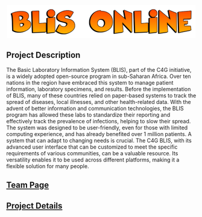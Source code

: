 <center><img src = "assets/blisheader.png" alt="BLIS Online Team" width="500" height="88"></center>


## Project Description

The Basic Laboratory Information System (BLIS), part of the C4G initiative, is a widely adopted open-source program in sub-Saharan Africa. Over ten nations in the region have embraced this system to manage patient information, laboratory specimens, and results. Before the implementation of BLIS, many of these countries relied on paper-based systems to track the spread of diseases, local illnesses, and other health-related data. With the advent of better information and communication technologies, the BLIS program has allowed these labs to standardize their reporting and effectively track the prevalence of infections, helping to slow their spread. The system was designed to be user-friendly, even for those with limited computing experience, and has already benefited over 1 million patients.
A system that can adapt to changing needs is crucial. The C4G BLIS, with its advanced user interface that can be customized to meet the specific requirements of various communities, can be a valuable resource. Its versatility enables it to be used across different platforms, making it a flexible solution for many people.

## [Team Page](teampage.md)

## [Project Details](projectpage.md)